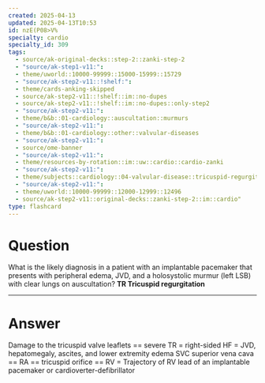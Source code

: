 ```yaml
---
created: 2025-04-13
updated: 2025-04-13T10:53
id: nzE(P08>V%
specialty: cardio
specialty_id: 309
tags:
  - source/ak-original-decks::step-2::zanki-step-2
  - "source/ak-step1-v11:": 
  - theme/uworld::10000-99999::15000-15999::15729
  - "source/ak-step2-v11::!shelf:": 
  - theme/cards-anking-skipped
  - source/ak-step2-v11::!shelf::im::no-dupes
  - source/ak-step2-v11::!shelf::im::no-dupes::only-step2
  - "source/ak-step2-v11:": 
  - theme/b&b::01-cardiology::auscultation::murmurs
  - "source/ak-step2-v11:": 
  - theme/b&b::01-cardiology::other::valvular-diseases
  - "source/ak-step2-v11:": 
  - source/ome-banner
  - "source/ak-step2-v11:": 
  - theme/resources-by-rotation::im::uw::cardio::cardio-zanki
  - "source/ak-step2-v11:": 
  - theme/subjects::cardiology::04-valvular-disease::tricuspid-regurgitation
  - "source/ak-step2-v11:": 
  - theme/uworld::10000-99999::12000-12999::12496
  - source/ak-step2-v11::original-decks::zanki-step-2::im::cardio"
type: flashcard
---
```


# Question
What is the likely diagnosis in a patient with an implantable pacemaker that presents with peripheral edema, JVD, and a holosystolic murmur (left LSB) with clear lungs on auscultation?    **TR Tricuspid regurgitation**

---

# Answer
Damage to the tricuspid valve leaflets == severe TR = right-sided HF = JVD, hepatomegaly, ascites, and lower extremity edema  SVC superior vena cava == RA == tricuspid orifice == RV = Trajectory of RV lead of an implantable pacemaker or cardioverter-defibrillator